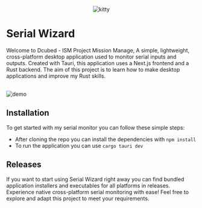 <p align="center">
  <img src="./src-tauri/icons/WIZARDCAT.png" alt="kitty" />
</p>

# Serial Wizard
Welcome to Dcubed - ISM Project Mission Manage, A simple, lightweight, cross-platform desktop application used to monitor serial inputs and outputs. Created with Tauri, this application uses a Next.js frontend and a Rust backend. The aim of this project is to learn how to make desktop applications and improve my Rust skills.

<br />

<img src="./public/demo.gif" alt="demo" />

## Installation

To get started with my serial monitor you can follow these simple steps:

* After cloning the repo you can install the dependencies with ```npm install```
* To run the application you can use ```cargo tauri dev```

## Releases

If you want to start using Serial Wizard right away you can find bundled application installers and executables for all platforms in releases. Experience native cross-platform serial monitoring with ease! Feel free to explore and adapt this project to meet your requirements.
